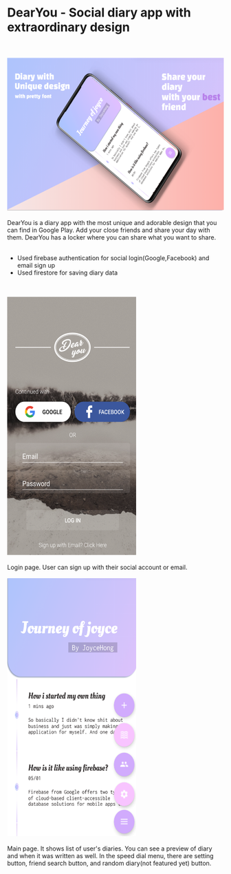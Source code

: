 # DearYou - Social diary app with extraordinary design
<br>
<br>
<img src="./long.png" width="700" height="356" title="Long">
<br>
<br>
DearYou is a diary app with the most unique and adorable design that you can find in Google Play. Add your close friends and share your day with them. DearYou has a locker where you can share what you want to share. 
<br> 
<br>

- Used firebase authentication for social login(Google,Facebook) and email sign up
- Used firestore for saving diary data
<br> 
<br>
<img src="./login.png" width="300" height="600" title="Login">  
<br>
<br>
Login page. User can sign up with their social account or email.
<br> 
<br>
<img src="./main.png" width="300" height="600" title="Main">
<br> 
<br>
Main page. 
It shows list of user's diaries. You can see a preview of diary and when it was written as well.
In the speed dial menu, there are setting button, friend search button, and random diary(not featured yet) button.
